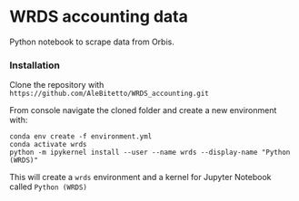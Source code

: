 # WRDS accounting data
Python notebook to scrape data from Orbis.

### Installation

Clone the repository with
`https://github.com/AleBitetto/WRDS_accounting.git`

From console navigate the cloned folder and create a new environment with:
```
conda env create -f environment.yml
conda activate wrds
python -m ipykernel install --user --name wrds --display-name "Python (WRDS)"
```
This will create a `wrds` environment and a kernel for Jupyter Notebook called `Python (WRDS)`

